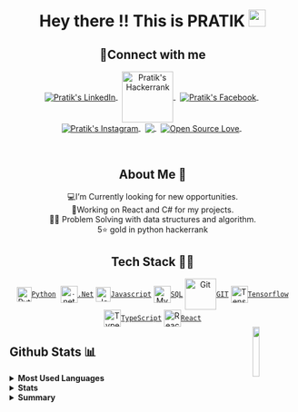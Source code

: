 <h1 align="center"> Hey there !! This is PRATIK <img src="https://raw.githubusercontent.com/MartinHeinz/MartinHeinz/master/wave.gif" width="30px"></h1>
<h2 align="center">🔗Connect with me</h2>
<p align="center">
<a href="https://www.linkedin.com/in/pratik-poojary-8a30421b7/">
  <img align="center" alt="Pratik's LinkedIn" src="https://img.shields.io/badge/linkedin-%230A66C2.svg?style=plastic&logo=linkedin&logoColor=white" />
</a>&nbsp;
<a href="https://www.hackerrank.com/ppoojary393/">
  <img align="center" alt="Pratik's Hackerrank" width="90px" src="https://img.shields.io/badge/-Hackerrank-2EC866?style=for-the-badge&logo=HackerRank&logoColor=white" />
</a>&nbsp;  
<a href="https://www.facebook.com/pratik.poojary.31/" >
  <img align="center" alt="Pratik's Facebook" src="https://img.shields.io/badge/facebook-%231877F2.svg?style=plastic&logo=facebook&logoColor=white" />
</a>&nbsp;
<a href="https://www.instagram.com/pratik.poojary/">
  <img align="center" alt="Pratik's Instagram" src="https://img.shields.io/badge/instagram-%23E4405F.svg?style=plastic&logo=instagram&logoColor=white" />
</a>&nbsp;
<a href="mailto:ppoojary393@gmail.com">
  <img align="center" src="https://img.shields.io/badge/gmail-%23EA4335.svg?style=plastic&logo=gmail&logoColor=white" />
</a>&nbsp;
<a href="https://github.com/pratik-99/">
 <img align="center" src="https://img.shields.io/badge/github-%23181717.svg?style=plastic&logo=github&logoColor=white" alt="Open Source Love"/>
</a>&nbsp;
</p>  
<br>

<h2 align="center"> About Me 🧑</h2>

<p align="center" >💻I’m Currently looking for new opportunities. <br>📱Working on React and C# for my projects.<br>👨‍💻 Problem Solving with data structures and algorithm.<br>5⭐ gold in python hackerrank </p>





<h2 align="center"> Tech Stack 👨‍💻</h2>
<div align="center">
  <a href="https://www.python.org/"><img align="center" height="26" width="26"src="https://cdn.svgporn.com/logos/python.svg"  alt="Python"><code>Python</code></a>&nbsp;
  <a href="https://dotnet.microsoft.com/en-us/"><img align="center" height="30" width="30" src="https://cdn.svgporn.com/logos/dotnet.svg" alt=".net"><code>.Net</code></a>
  <a href="https://developer.mozilla.org/en-US/docs/Web/JavaScript"><img align="center" height="26" width="26" src="https://cdn.svgporn.com/logos/javascript.svg"  alt="JavaScript"><code>Javascript</code></a>
  <a href="https://www.mysql.com/"><img align="center" height="30" width="30" src="https://cdn.svgporn.com/logos/mysql.svg"  alt="MySQL"><code>SQL</code></a>
<a href="https://git-scm.com/"><img align="center" height="55" width="55" src="https://cdn.svgporn.com/logos/git.svg"  alt="Git" style="max-width:100%";><code>GIT</code></a>
<a href="https://www.tensorflow.org/"><img align="center" src="https://cdn.svgporn.com/logos/tensorflow.svg" height="30" width="30" alt="Tensorflow"><code>Tensorflow</code></a>
<a href="https://www.typescriptlang.org/"><img align="center" height="30" width="30" src="https://cdn.svgporn.com/logos/typescript-icon.svg" height="30" alt="TypeScript"><code>TypeScript</code></a>  
<a href="https://reactjs.org/"><img align="center" height="30" width="30" src="https://cdn.svgporn.com/logos/react.svg" height="30" alt="React"><code>React</code></a>
</div> 




<a href="https://github.com/pratik-99/">
  <img align="right" height="15%" width="15%" src="https://media.giphy.com/media/du3J3cXyzhj75IOgvA/giphy.gif">
</a>    
    

## Github Stats 📊
<details>
<summary><b>Most Used Languages</b></summary>
<a href="https://github.com/pratik-99">
  <img align="center" src="https://github-readme-stats.vercel.app/api/top-langs/?username=pratik-99&layout=compact&theme=radical&langs_count=8&hide=html,css">
</a>
</details>
<details>
<summary><b>Stats</b></summary>
  <a href="https://github.com/pratik_99"><img src="https://github-readme-streak-stats.herokuapp.com/?user=pratik_99&theme=algolia" alt="Pratik's GitHub Streak"></a>
</details>
<details>  
<summary><b>Summary</b></summary>
<a href="https://github.com/pratik-99">
  <img align="center" src="https://github-readme-stats.vercel.app/api?username=pratik-99&show_icons=true&theme=radical">
</a>
</details>


<!--
**pratik-99/pratik-99** is a ✨ _special_ ✨ repository because its `README.md` (this file) appears on your GitHub profile.

Here are some ideas to get you started:

- 🔭 I’m currently working on ...
- 🌱 I’m currently learning ...
- 👯 I’m looking to collaborate on ...
- 🤔 I’m looking for help with ...
- 💬 Ask me about ...
- 📫 How to reach me: ...
- 😄 Pronouns: ...
- ⚡ Fun fact: ...
-->
